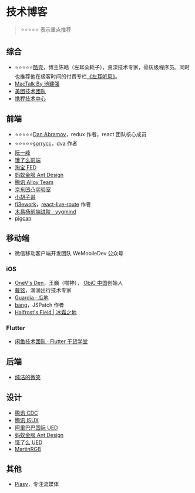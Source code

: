 # 技术博客

> ⭐⭐⭐⭐⭐ 表示重点推荐

## 综合
- ⭐⭐⭐⭐⭐[酷壳](https://coolshell.cn)，博主陈皓（左耳朵耗子），资深技术专家，骨灰级程序员。同时也推荐他在极客时间的付费专栏[《左耳听风》](https://time.geekbang.org/column/intro/48)。
- [MacTalk By 池建强](http://macshuo.com)
- [美团技术团队](https://tech.meituan.com)
- [携程技术中心](https://zhuanlan.zhihu.com/ctriptech)

## 前端
- ⭐⭐⭐⭐⭐[Dan Abramov](https://overreacted.io)，redux 作者，react 团队核心成员
- ⭐⭐⭐⭐⭐[sorrycc](https://github.com/sorrycc/blog)，dva 作者
- [阮一峰](http://www.ruanyifeng.com/blog/)
- [饿了么前端](https://zhuanlan.zhihu.com/ElemeFE)
- [淘宝 FED](https://fed.taobao.org)
- [蚂蚁金服 Ant Design](https://zhuanlan.zhihu.com/antdesign)
- [腾讯 Alloy Team](http://www.alloyteam.com)
- [京东凹凸实验室](https://aotu.io/index.html)
- [小胡子哥](https://www.barretlee.com/entry/)
- [fi3ework](https://github.com/fi3ework/blog)，[react-live-route](https://github.com/fi3ework/react-live-route) 作者
- [木易杨前端进阶 · yygmind](https://muyiy.cn/blog/)
- [pigcan](https://github.com/pigcan/blog)

## 移动端
- 微信移动客户端开发团队 WeMobileDev 公众号
### iOS
- [OneV's Den](https://onevcat.com)，王巍（喵神）， [ObjC 中国](https://objccn.io/)创始人
- [戴铭](https://xiaozhuanlan.com/u/starming)，滴滴出行技术专家
- [Guardia · 瓜地](https://www.desgard.com)
- [bang](http://blog.cnbang.net)，JSPatch 作者
- [Halfrost's Field | 冰霜之地](https://halfrost.com)
### Flutter
- [闲鱼技术团队 · Flutter 干货学堂](https://zhuanlan.zhihu.com/xytech)

## 后端
- [纯洁的微笑](http://ityouknow.com)

## 设计
- [腾讯 CDC](https://cdc.tencent.com)
- [腾讯 ISUX](http://isux.tencent.com/)
- [阿里巴巴国际 UED](https://zhuanlan.zhihu.com/aliued)
- [蚂蚁金服 Ant Design](https://zhuanlan.zhihu.com/antdesign)
- [饿了么 UED](https://zhuanlan.zhihu.com/elemeued)
- [MartinRGB](http://www.martinrgb.com)

## 其他
- [Piasy](https://blog.piasy.com)，专注流媒体
